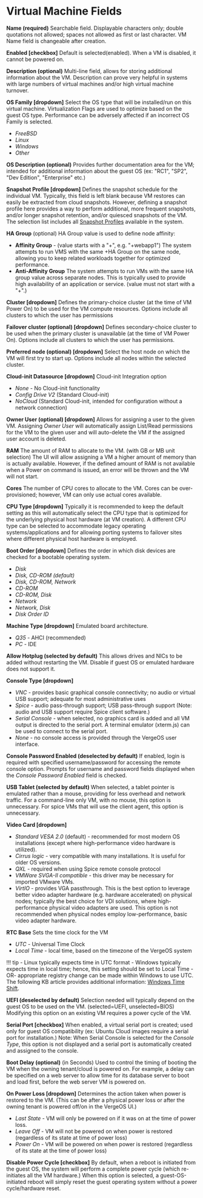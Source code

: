 # Virtual Machine Fields

**Name (required)**
Searchable field. Displayable characters only; double quotations not allowed; spaces not allowed as first or last character. VM Name field is changeable after creation.

**Enabled \[checkbox\]**
Default is selected(enabled). When a VM is disabled, it cannot be powered on.

**Description (optional)**
Multi-line field, allows for storing additional information about the VM. Description can prove very helpful in systems with large numbers of virtual machines and/or high virtual machine turnover.

**OS Family \[dropdown\]**
Select the OS type that will be installed/run on this virtual machine. Virtualization Flags are used to optimize based on the guest OS type. Performance can be adversely affected if an incorrect OS Family is selected.

  * *FreeBSD*
  * *Linux*
  * *Windows*
  * *Other*

**OS Description (optional)**
Provides further documentation area for the VM; intended for additional information about the guest OS (ex: "RC1", "SP2", "Dev Edition", "Enterprise" etc.)

**Snapshot Profile \[dropdown\]**
Defines the snapshot schedule for the individual VM. Typically, this field is left blank because VM restores can easily be extracted from cloud snapshots. However, defining a snapshot profile here provides a way to perform additional, more frequent snapshots, and/or longer snapshot retention, and/or quiesced snapshots of the VM. The selection list includes all [Snapshot Profiles](/product-guide/backup-dr/snapshot-profiles) available in the system.

**HA Group** (optional)
HA Group value is used to define node affinity:

* **Affinity Group** - (value starts with a "+", e.g. "+webapp1") The system attempts to run VMS with the same +HA Group on the same node, allowing you to keep related workloads together for optimized performance.
* **Anti-Affinity Group** The system attempts to run VMs with the same HA group value across separate nodes.  This is typically used to provide high availability of an application or service.  (value must not start with a "+".)

**Cluster \[dropdown\]**
Defines the primary-choice cluster (at the time of VM Power On) to be used for the VM compute resources. Options include all clusters to which the user has permissions

**Failover cluster (optional) \[dropdown\]**
Defines secondary-choice cluster to be used when the primary cluster is unavailable (at the time of VM Power On). Options include all clusters to which the user has permissions.

**Preferred node (optional) \[dropdown\]**
Select the host node on which the VM will first try to start up. Options include all nodes within the selected cluster.

**Cloud-init Datasource \[dropdown\]**
Cloud-init Integration option

  * *None* - No Cloud-init functionality  
  * *Config Drive V2* (Standard Cloud-init)
  * *NoCloud* (Standard Cloud-init, intended for configuration without a network connection)

**Owner User (optional) \[dropdown\]**
Allows for assigning a user to the given VM. Assigning *Owner User* will automatically assign List/Read permissions for the VM to the given user and will auto-delete the VM if the assigned user account is deleted.

**RAM**
The amount of RAM to allocate to the VM. (with GB or MB unit selection)
The UI will allow assigning a VM a higher amount of memory than is actually available. However, if the defined amount of RAM is not available when a Power on command is issued, an error will be thrown and the VM will not start.

**Cores**
The number of CPU cores to allocate to the VM. Cores can be over-provisioned; however, VM can only use actual cores available.

**CPU Type \[dropdown\]**
Typically it is recommended to keep the default setting as this will automatically select the CPU type that is optimized for the underlying physical host hardware (at VM creation). A different CPU type can be selected to accommodate legacy operating systems/applications and for allowing porting systems to failover sites where different physical host hardware is employed.

**Boot Order \[dropdown\]**
Defines the order in which disk devices are checked for a bootable operating system.

  * *Disk*
  * *Disk, CD-ROM (default)*  
  * *Disk, CD-ROM, Network*
  * *CD-ROM*
  * *CD-ROM, Disk*
  * *Network*
  * *Network, Disk*
  * *Disk Order ID*

**Machine Type \[dropdown\]**
Emulated board architecture.

  * *Q35* - AHCI (recommended)
  * *PC* - IDE

**Allow Hotplug (selected by default)**
This allows drives and NICs to be added without restarting the VM. Disable if guest OS or emulated hardware does not support it.

**Console Type \[dropdown\]**

  * *VNC* - provides basic graphical console connectivity; no audio or virtual USB support; adequate for most administrative uses
  * *Spice* - audio pass-through support; USB pass-through support (Note: audio and USB support require Spice client software.)
  * *Serial Console* - when selected, no graphics card is added and all VM output is directed to the serial port. A terminal emulator (xterm.js) can be used to connect to the serial port.
  * *None* - no console access is provided through the VergeOS user interface.

**Console Password Enabled (deselected by default)**
If enabled, login is required with specified username/password for accessing the remote console option.
Prompts for username and password fields displayed when the *Console Password Enabled* field is checked.

**USB Tablet (selected by default)**
When selected, a tablet pointer is emulated rather than a mouse, providing for less overhead and network traffic. For a command-line only VM, with no mouse, this option is unnecessary. For spice VMs that will use the client agent, this option is unnecessary.

**Video Card \[dropdown\]**

  * *Standard VESA 2.0* (default) - recommended for most modern OS installations (except where high-performance video hardware is utilized).
  * *Cirrus logic* - very compatible with many installations. It is useful for older OS versions.
  * *QXL* - required when using Spice remote console protocol
  * *VMWare SVGA-II compatible* - this driver may be necessary for imported VMware VMs.
  * *VirtIO* - provides VGA passthrough. This is the best option to leverage better video adapter hardware (e.g. hardware accelerated) on physical nodes; typically the best choice for VDI solutions, where high-performance physical video adapters are used. This option is not recommended when physical nodes employ low-performance, basic video adapter hardware.

**RTC Base**
Sets the time clock for the VM

  * *UTC* - Universal Time Clock
  * *Local Time* - local time, based on the timezone of the VergeOS system
  
!!! tip
    - Linux typically expects time in UTC format
    - Windows typically expects time in local time; hence, this setting should be set to Local Time -OR- appropriate registry change can be made within Windows to use UTC.  The following KB article provides additional information: [Windows Time Shift](/knowledge-base/windows--time-shift).

**UEFI (deselected by default)**
Selection needed will typically depend on the guest OS to be used on the VM. (selected=UEFI, unselected=BIOS) Modifying this option on an existing VM requires a power cycle of the VM.

**Serial Port \[checkbox\]**
When enabled, a virtual serial port is created; used only for guest OS compatibility (ex: Ubuntu Cloud images require a serial port for installation.) Note: When Serial Console is selected for the *Console Type*, this option is not displayed and a serial port is automatically created and assigned to the console.

**Boot Delay (optional)**
(in Seconds) Used to control the timing of booting the VM when the owning tenant/cloud is powered on. For example, a delay can be specified on a web server to allow time for its database server to boot and load first, before the web server VM is powered on.

**On Power Loss \[dropdown\]**
Determines the action taken when power is restored to the VM. (This can be after a physical power loss or after the owning tenant is powered off/on in the VergeOS UI.)

  * *Last State* - VM will only be powered on if it was on at the time of power loss.
  * *Leave Off* - VM will not be powered on when power is restored (regardless of its state at time of power loss)
  * *Power On* - VM will be powered on when power is restored (regardless of its state at the time of power loss)

**Disable Power Cycle \[checkbox\]**
By default, when a reboot is initiated from the guest OS, the system will perform a complete power cycle (which re-initiates all the VM hardware.) When this option is selected, a guest-OS-initiated reboot will simply reset the guest operating system without a power cycle/hardware reset.
